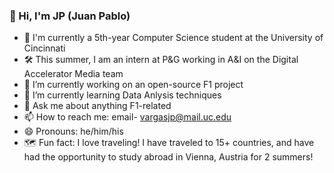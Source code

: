 ### 👋 Hi, I'm JP (Juan Pablo)
- 📖 I'm currently a 5th-year Computer Science student at the University of Cincinnati
- 🛠️ This summer, I am an intern at P&G working in A&I on the Digital Accelerator Media team
- 🔭 I’m currently working on an open-source F1 project
- 🌱 I’m currently learning Data Anlysis techniques
- 💬 Ask me about anything F1-related
- 📫 How to reach me: email- vargasjp@mail.uc.edu
- 😄 Pronouns: he/him/his
- 🗺️ Fun fact: I love traveling! I have traveled to 15+ countries, and have had the opportunity to study abroad in Vienna, Austria for 2 summers!


<!--
**JPVargas14/JPVargas14** is a ✨ _special_ ✨ repository because its `README.md` (this file) appears on your GitHub profile.

Here are some ideas to get you started:

- 🔭 I’m currently working on ...
- 🌱 I’m currently learning ...
- 👯 I’m looking to collaborate on ...
- 🤔 I’m looking for help with ...
- 💬 Ask me about ...
- 📫 How to reach me: ...
- 😄 Pronouns: ...
- ⚡ Fun fact: ...
-->
